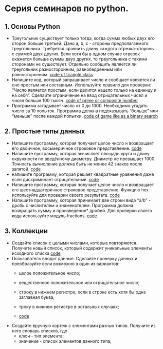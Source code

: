 # Серия семинаров по python.

## 1. Основы Python

- Треугольник существует только тогда, когда сумма любых двух его сторон больше третьей. Дано a, b, c -
стороны предполагаемого треугольника. Требуется сравнить длину каждого отрезка-стороны с суммой
двух других. Если хотя бы в одном случае отрезок окажется больше суммы двух других, то треугольника
с такими сторонами не существует. Отдельно сообщить является ли треугольник разносторонним,
равнобедренным или равносторонним. [code of triangle class](all_tasks/first/triangle.py)
- Напишите код, который запрашивает число и сообщает является ли оно простым или составным.
Используйте правило для проверки: “Число является простым, если делится нацело только на единицу и
на себя”. Сделайте ограничение на ввод отрицательных чисел и чисел больше 100 тысяч. 
[code of prime or composite number](all_tasks/first/prime_or_composite.py)
- Программа загадывает число от 0 до 1000. Необходимо угадать число за 10 попыток. Программа должна
подсказывать “больше” или “меньше” после каждой попытки.
[code of game like as a binary search](all_tasks/first/binary_search.py)


## 2. Простые типы данных
- Напишите программу, которая получает целое число и возвращает его двоичное, восьмеричное строковое представление. 
[code](all_tasks/second/num_from_user.py)
- Напишите программу, которая вычисляет площадь круга и длину окружности по введённому диаметру. 
Диаметр не превышает 1000. Точность вычисление должна быть не менее 42 знаков после запятой.
[code](all_tasks/second/circle.py)
- напишите программу, которая решает квадратные уравнения даже если дискриминант отрицательный.
[code](all_tasks/second/negative_discr.py)
- Напишите программу, которая получает целое число и возвращает его шестнадцатеричное строковое представление. 
Функцию hex используйте для проверки своего результата. [code](all_tasks/second/hex_number.py)
- Напишите программу, которая принимает две строки вида “a/b” - дробь с числителем и знаменателем. 
Программа должна возвращать сумму и произведение* дробей. Для проверки своего кода используйте модуль fractions.
[code](all_tasks/second/fractions_from_user.py)


## 3. Коллекции
- Создайте список с целыми числами, которые повторяются. Получите новый список, который содержит уникальные 
элементы исходного списка.[code](all_tasks/third/uniq_list.py)
- Пользователь вводит данные. Сделайте проверку данных и преобразуйте если возможно в один из вариантов: 
  - целое положительное число;
  - вещественное положительное или отрицательное число;
  - строку в нижнем регистре, если в строке есть хотя бы одна заглавная буква;
  - троку в нижнем регистре в остальных случаях;

  - [code](all_tasks/third/string_from_user.py)
- Создайте вручную кортеж с элементами разных типов. Получите из него словарь списков, где
  - ключ - тип элемента;
  - значение - список элементов данного типа;
